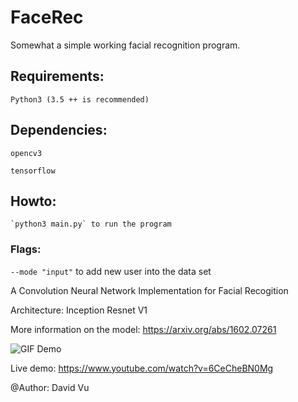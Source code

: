 # FaceRec
Somewhat a simple working facial recognition program.

## Requirements:
    Python3 (3.5 ++ is recommended)

## Dependencies:

    opencv3

    tensorflow


## Howto:
    `python3 main.py` to run the program

### Flags:
   `--mode "input"` to add new user into the data set
    


A Convolution Neural Network Implementation for Facial Recogition

Architecture: Inception Resnet V1 

More information on the model: https://arxiv.org/abs/1602.07261

![GIF Demo](https://media.giphy.com/media/l378mx3j8ZsWlOuze/giphy.gif)

Live demo: https://www.youtube.com/watch?v=6CeCheBN0Mg


@Author: David Vu
